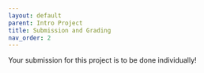 ```yaml
---
layout: default
parent: Intro Project
title: Submission and Grading
nav_order: 2
---
```


Your submission for this project is to be done individually!
